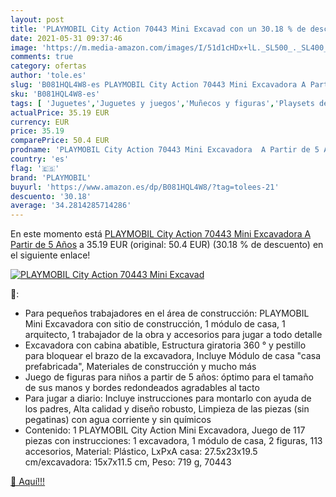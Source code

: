 ```yaml
---
layout: post
title: 'PLAYMOBIL City Action 70443 Mini Excavad con un 30.18 % de descuento'
date: 2021-05-31 09:37:46
image: 'https://m.media-amazon.com/images/I/51d1cHDx+lL._SL500_._SL400_.jpg'
comments: true
category: ofertas
author: 'tole.es'
slug: 'B081HQL4W8-es PLAYMOBIL City Action 70443 Mini Excavadora A Partir de 5...'
sku: 'B081HQL4W8-es'
tags: [ 'Juguetes','Juguetes y juegos','Muñecos y figuras','Playsets de figuras de juguete para niños','playmobil', ]
actualPrice: 35.19 EUR
currency: EUR
price: 35.19
comparePrice: 50.4 EUR
prodname: 'PLAYMOBIL City Action 70443 Mini Excavadora  A Partir de 5 Años'
country: 'es'
flag: '🇪🇸'
brand: 'PLAYMOBIL'
buyurl: 'https://www.amazon.es/dp/B081HQL4W8/?tag=tolees-21'
descuento: '30.18'
average: '34.2814285714286'
---
```


En este momento está [PLAYMOBIL City Action 70443 Mini Excavadora  A Partir de 5 Años](https://www.amazon.es/dp/B081HQL4W8/?tag=tolees-21) a 35.19 EUR (original: 50.4 EUR) (30.18 %  de descuento) en el siguiente enlace!

[![PLAYMOBIL City Action 70443 Mini Excavad](https://m.media-amazon.com/images/I/51d1cHDx+lL._SL500_._SL400_.jpg)](https://www.amazon.es/dp/B081HQL4W8/?tag=tolees-21)

🔎:

- Para pequeños trabajadores en el área de construcción: PLAYMOBIL Mini Excavadora con sitio de construcción, 1 módulo de casa, 1 arquitecto, 1 trabajador de la obra y accesorios para jugar a todo detalle
- Excavadora con cabina abatible, Estructura giratoria 360 ° y pestillo para bloquear el brazo de la excavadora, Incluye Módulo de casa "casa prefabricada", Materiales de construcción y mucho más
- Juego de figuras para niños a partir de 5 años: óptimo para el tamaño de sus manos y bordes redondeados agradables al tacto
- Para jugar a diario: Incluye instrucciones para montarlo con ayuda de los padres, Alta calidad y diseño robusto, Limpieza de las piezas (sin pegatinas) con agua corriente y sin químicos
- Contenido: 1 PLAYMOBIL City Action Mini Excavadora, Juego de 117 piezas con instrucciones: 1 excavadora, 1 módulo de casa, 2 figuras, 113 accesorios, Material: Plástico, LxPxA casa: 27.5x23x19.5 cm/excavadora: 15x7x11.5 cm, Peso: 719 g, 70443

[🛒 Aquí!!!](https://www.amazon.es/dp/B081HQL4W8/?tag=tolees-21)
